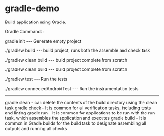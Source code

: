 # gradle-demo
Build application using Gradle.

Gradle Commands:

 gradle init  --- Generate empty project

./gradlew build --- build project, runs both the assemble and check task

./gradlew clean build --- build project complete from scratch

./gradlew clean build --- build project complete from scratch

./gradlew test --- Run the tests

./gradlew connectedAndroidTest --- Run the instrumentation tests

-----------------------------------------------------------------

gradle clean  -  can delete the contents of the build directory using the clean task
gradle check  -  It is common for all verification tasks, including tests and linting
gradle run    -  It is common for applications to be run with the run task, which assembles the application and executes
gradle build  -	 It is common in Gradle builds for the build task to designate assembling all outputs and running all checks

